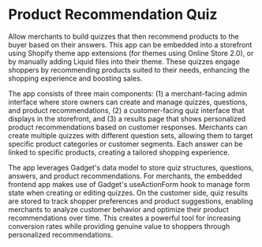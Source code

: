 # Product Recommendation Quiz

Allow merchants to build quizzes that then recommend products to the buyer based on their answers. This app can be embedded into a storefront using Shopify theme app extensions (for themes using Online Store 2.0), or by manually adding Liquid files into their theme. These quizzes engage shoppers by recommending products suited to their needs, enhancing the shopping experience and boosting sales.

The app consists of three main components: (1) a merchant-facing admin interface where store owners can create and manage quizzes, questions, and product recommendations, (2) a customer-facing quiz interface that displays in the storefront, and (3) a results page that shows personalized product recommendations based on customer responses. Merchants can create multiple quizzes with different question sets, allowing them to target specific product categories or customer segments. Each answer can be linked to specific products, creating a tailored shopping experience.

The app leverages Gadget's data model to store quiz structures, questions, answers, and product recommendations. For merchants, the embedded frontend app makes use of Gadget's useActionForm hook to manage form state when creating or editing quizzes. On the customer side, quiz results are stored to track shopper preferences and product suggestions, enabling merchants to analyze customer behavior and optimize their product recommendations over time. This creates a powerful tool for increasing conversion rates while providing genuine value to shoppers through personalized recommendations.
